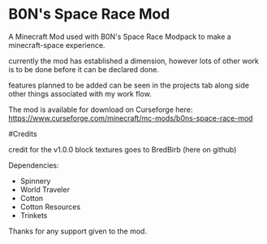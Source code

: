# B0N's Space Race Mod
A Minecraft Mod used with B0N's Space Race Modpack to make a minecraft-space experience.

currently the mod has established a dimension, however lots of other work is to be done before it can be declared done.

features planned to be added can be seen in the projects tab along side other things associated with my work flow.

The mod is available for download on Curseforge here: https://www.curseforge.com/minecraft/mc-mods/b0ns-space-race-mod

#Credits

credit for the v1.0.0 block textures goes to BredBirb (here on github)

Dependencies:
- Spinnery
- World Traveler
- Cotton
- Cotton Resources
- Trinkets

Thanks for any support given to the mod.
